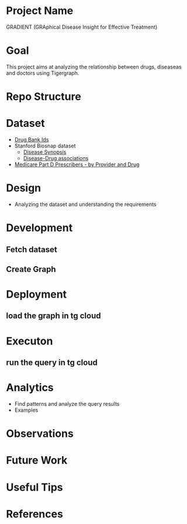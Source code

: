 # Project Name
GRADIENT (GRAphical Disease Insight for Effective Treatment)

# Goal

This project aims at analyzing the relationship between drugs, diseaseas and doctors using Tigergraph.

# Repo Structure

# Dataset
- [Drug Bank Ids](https://go.drugbank.com/releases/latest#open-data)
- Stanford Biosnap dataset
    - [Disease Synopsis](http://snap.stanford.edu/biodata/datasets/10003/10003-D-MeshMiner.html)
    - [Disease-Drug associations](http://snap.stanford.edu/biodata/datasets/10004/10004-DCh-Miner.html)
- [Medicare Part D Prescribers - by Provider and Drug](https://data.cms.gov/provider-summary-by-type-of-service/medicare-part-d-prescribers/medicare-part-d-prescribers-by-provider-and-drug/data)

# Design 

- Analyzing the dataset and understanding the requirements

# Development 

## Fetch dataset

## Create Graph

# Deployment

## load the graph in tg cloud

# Executon 

## run the query in tg cloud

# Analytics

-  Find patterns and analyze the query results
-  Examples

# Observations

# Future Work

# Useful Tips

# References
